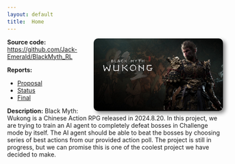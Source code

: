 ```yaml
---
layout: default
title:  Home
---
```


<img src="images/BMWK.jpeg" alt="Description" style="max-width:60%; height:auto; max-height:500px; display:block; float:right; margin-left:20px; border-radius:10px; box-shadow:5px 5px 10px gray;">

**Source code:** https://github.com/Jack-Emerald/BlackMyth_RL

**Reports:**

- [Proposal](proposal.html)
- [Status](status.html)
- [Final](final.html)

**Description:**
Black Myth: Wukong is a Chinese Action RPG released 
in 2024.8.20. In this project, we are trying to train an AI 
agent to completely defeat bosses in Challenge mode by itself.
The AI agent should be able to beat the bosses by choosing 
series of best actions from our provided action poll.
The project is still in progress, but we can promise this is 
one of the coolest project we have decided to make.
